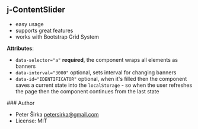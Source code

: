 ## j-ContentSlider

- easy usage
- supports great features
- works with Bootstrap Grid System

__Attributes__:
- `data-selector="a"` __required__, the component wraps all elements as banners
- `data-interval="3000"` optional, sets interval for changing banners
- `data-id="IDENTIFICATOR"` optional, when it's filled then the component saves a current state into the `localStorage` - so when the user refreshes the page then the component continues from the last state

### Author

- Peter Širka <petersirka@gmail.com>
- License: MIT